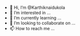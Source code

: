 - 👋 Hi, I’m @Karthiknaidukola
- 👀 I’m interested in ...
- 🌱 I’m currently learning ...
- 💞️ I’m looking to collaborate on ...
- 📫 How to reach me ...

<!---
Karthiknaidukola/Karthiknaidukola is a ✨ special ✨ repository because its `README.md` (this file) appears on your GitHub profile.
You can click the Preview link to take a look at your changes.
--->
